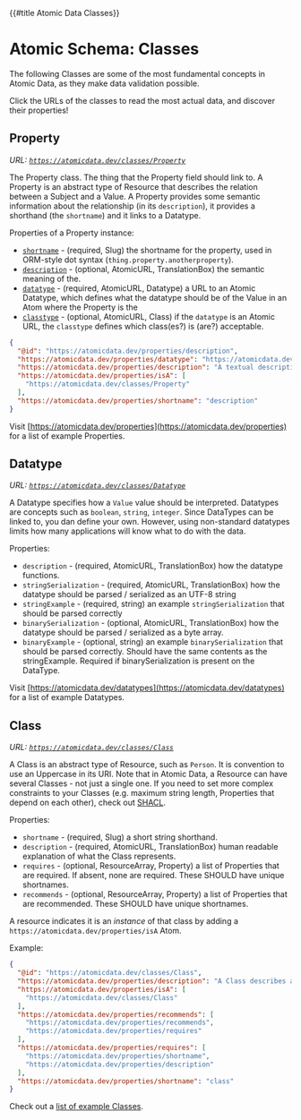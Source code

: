 {{#title Atomic Data Classes}}
# Atomic Schema: Classes

The following Classes are some of the most fundamental concepts in Atomic Data, as they make data validation possible.

Click the URLs of the classes to read the most actual data, and discover their properties!

## Property

_URL: [`https://atomicdata.dev/classes/Property`](https://atomicdata.dev/classes/Property)_

The Property class.
The thing that the Property field should link to.
A Property is an abstract type of Resource that describes the relation between a Subject and a Value.
A Property provides some semantic information about the relationship (in its `description`), it provides a shorthand (the `shortname`) and it links to a Datatype.

Properties of a Property instance:

- [`shortname`](https://atomicdata.dev/properties/shortname) - (required, Slug) the shortname for the property, used in ORM-style dot syntax (`thing.property.anotherproperty`).
- [`description`](https://atomicdata.dev/properties/description) - (optional, AtomicURL, TranslationBox) the semantic meaning of the.
- [`datatype`](https://atomicdata.dev/properties/datatype) - (required, AtomicURL, Datatype) a URL to an Atomic Datatype, which defines what the datatype should be of the Value in an Atom where the Property is the
- [`classtype`](https://atomicdata.dev/properties/classtype) - (optional, AtomicURL, Class) if the `datatype` is an Atomic URL, the `classtype` defines which class(es?) is (are?) acceptable.

```json
{
  "@id": "https://atomicdata.dev/properties/description",
  "https://atomicdata.dev/properties/datatype": "https://atomicdata.dev/datatypes/markdown",
  "https://atomicdata.dev/properties/description": "A textual description of something. When making a description, make sure that the first few words tell the most important part. Give examples. Since the text supports markdown, you're free to use links and more.",
  "https://atomicdata.dev/properties/isA": [
    "https://atomicdata.dev/classes/Property"
  ],
  "https://atomicdata.dev/properties/shortname": "description"
}
```

Visit [https://atomicdata.dev/properties](https://atomicdata.dev/properties) for a list of example Properties.

## Datatype

_URL: [`https://atomicdata.dev/classes/Datatype`](https://atomicdata.dev/classes/Datatype)_

A Datatype specifies how a `Value` value should be interpreted.
Datatypes are concepts such as `boolean`, `string`, `integer`.
Since DataTypes can be linked to, you dan define your own.
However, using non-standard datatypes limits how many applications will know what to do with the data.

Properties:

- `description` - (required, AtomicURL, TranslationBox) how the datatype functions.
- `stringSerialization` - (required, AtomicURL, TranslationBox) how the datatype should be parsed / serialized as an UTF-8 string
- `stringExample` - (required, string) an example `stringSerialization` that should be parsed correctly
- `binarySerialization` - (optional, AtomicURL, TranslationBox) how the datatype should be parsed / serialized as a byte array.
- `binaryExample` - (optional, string) an example `binarySerialization` that should be parsed correctly. Should have the same contents as the stringExample. Required if binarySerialization is present on the DataType.

Visit [https://atomicdata.dev/datatypes](https://atomicdata.dev/datatypes) for a list of example Datatypes.

## Class

_URL: [`https://atomicdata.dev/classes/Class`](https://atomicdata.dev/classes/Class)_

A Class is an abstract type of Resource, such as `Person`.
It is convention to use an Uppercase in its URI.
Note that in Atomic Data, a Resource can have several Classes - not just a single one.
If you need to set more complex constraints to your Classes (e.g. maximum string length, Properties that depend on each other), check out [SHACL](https://www.w3.org/TR/shacl/).

Properties:

- `shortname` - (required, Slug) a short string shorthand.
- `description` - (required, AtomicURL, TranslationBox) human readable explanation of what the Class represents.
- `requires` - (optional, ResourceArray, Property) a list of Properties that are required. If absent, none are required. These SHOULD have unique shortnames.
- `recommends` - (optional, ResourceArray, Property) a list of Properties that are recommended. These SHOULD have unique shortnames.
<!-- - `deprecatedProperties` - (optional, ResourceArray, Property) - a list of Properties that should no longer be used. -->
<!-- Maybe remove this next one? -->
<!-- - `disallowedProperties` - (optional, ResourceArray) a list of Properties that are not allowed.  If absent, all are allowed. -->
<!-- What are the consequences of this? How to deal with this field if there are more classes in aSSubject? -->
<!-- - `allowedProperties` - (optional, ResourceArray) a list of Properties that are allowed. If absent, none are required. -->

A resource indicates it is an _instance_ of that class by adding a `https://atomicdata.dev/properties/isA` Atom.

Example:

```json
{
  "@id": "https://atomicdata.dev/classes/Class",
  "https://atomicdata.dev/properties/description": "A Class describes an abstract concept, such as 'Person' or 'Blogpost'. It describes the data shape of data and explains what the thing represents. It is convention to use Uppercase in its URL. Note that in Atomic Data, a Resource can have several Classes - not just a single one.",
  "https://atomicdata.dev/properties/isA": [
    "https://atomicdata.dev/classes/Class"
  ],
  "https://atomicdata.dev/properties/recommends": [
    "https://atomicdata.dev/properties/recommends",
    "https://atomicdata.dev/properties/requires"
  ],
  "https://atomicdata.dev/properties/requires": [
    "https://atomicdata.dev/properties/shortname",
    "https://atomicdata.dev/properties/description"
  ],
  "https://atomicdata.dev/properties/shortname": "class"
}
```

Check out a [list of example Classes](https://atomicdata.dev/classes/).
